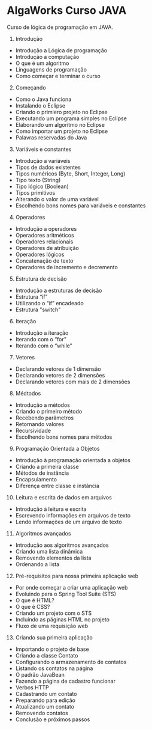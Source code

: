 # AlgaWorks Curso JAVA

Curso de lógica de programação em JAVA.

1. Introdução
  - Introdução a Lógica de programação
  - Introdução a computação
  - O que é um algoritmo
  - Linguagens de programação
  - Como começar e terminar o curso
 
 2. Começando
  - Como o Java funciona
  - Instalando o Eclipse
  - Criando o primiero projeto no Eclipse
  - Executando um programa simples no Eclipse
  - Elaborando um algoritmo no Eclipse
  - Como importar um projeto no Eclipse
  - Palavras reservadas do Java
  
 3. Variáveis e constantes
  - Introdução a variáveis
  - Tipos de dados existentes
  - Tipos numéricos (Byte, Short, Integer, Long)
  - Tipo texto (String)
  - Tipo lógico (Boolean)
  - Tipos primitivos
  - Alterando o valor de uma variável
  - Escolhendo bons nomes para variáveis e constantes
 
 4. Operadores 
  - Introdução a operadores
  - Operadores aritméticos
  - Operadores relacionais
  - Operadores de atribuição
  - Operadores lógicos
  - Concatenação de texto
  - Operadores de incremento e decremento
  
 5. Estrutura de decisão
  - Introdução a estruturas de decisão
  - Estrutura “if”
  - Utilizando o “if” encadeado
  - Estrutura "switch"
  
 6. Iteração
  - Introdução a iteração
  - Iterando com o “for”
  - Iterando com o “while”
  
 7. Vetores
  - Declarando vetores de 1 dimensão
  - Declarando vetores de 2 dimensões
  - Declarando vetores com mais de 2 dimensões
  
 8. Médtodos
  - Introdução a métodos
  - Criando o primeiro método
  - Recebendo parâmetros
  - Retornando valores
  - Recursividade
  - Escolhendo bons nomes para métodos
  
 9. Programação Orientada a Objetos
  - Introdução à programação orientada a objetos
  - Criando a primeira classe
  - Métodos de instância
  - Encapsulamento
  - Diferença entre classe e instância
  
 10. Leitura e escrita de dados em arquivos
  - Introdução à leitura e escrita
  - Escrevendo informações em arquivos de texto
  - Lendo informações de um arquivo de texto
 
 11. Algoritmos avançados
  - Introdução aos algoritmos avançados
  - Criando uma lista dinâmica
  - Removendo elementos da lista
  - Ordenando a lista
 
 12. Pré-requisitos para nossa primeira aplicação web
  - Por onde começar a criar uma aplicação web
  - Evoluindo para o Spring Tool Suite (STS)
  - O que é HTML?
  - O que é CSS?
  - Criando um projeto com o STS
  - Incluindo as páginas HTML no projeto
  - Fluxo de uma requisição web
 
 13. Criando sua primeira aplicação
  - Importando o projeto de base
  - Criando a classe Contato
  - Configurando o armazenamento de contatos
  - Listando os contatos na página
  - O padrão JavaBean
  - Fazendo a página de cadastro funcionar
  - Verbos HTTP
  - Cadastrando um contato
  - Preparando para edição
  - Atualizando um contato
  - Removendo contatos
  - Conclusão e próximos passos

